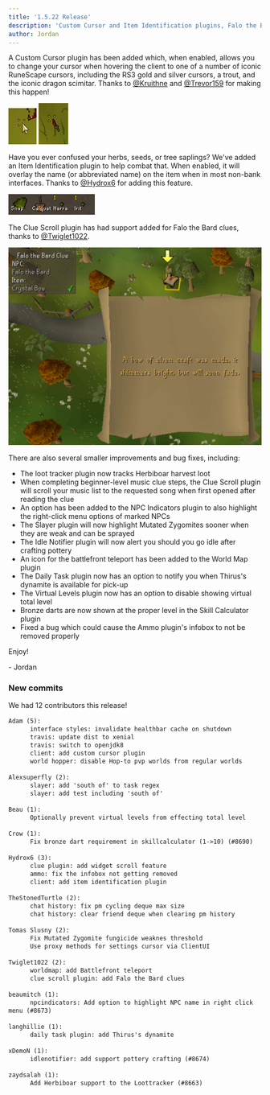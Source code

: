 ```yaml
---
title: '1.5.22 Release'
description: 'Custom Cursor and Item Identification plugins, Falo the Bard clue support'
author: Jordan
---
```


A Custom Cursor plugin has been added which, when enabled, allows you to change your cursor when
hovering the client to one of a number of iconic RuneScape cursors, including the RS3 gold and
silver cursors, a trout, and the iconic dragon scimitar. Thanks to
[@Kruithne](https://github.com/Kruithne) and [@Trevor159](https://github.com/Trevor159) for making
this happen!

![RS3 gold cursor](/img/blog/1.5.22-Release/rs3-gold-cursor.png)
![Dragon dagger cursor](/img/blog/1.5.22-Release/dragon-dagger-cursor.png)

Have you ever confused your herbs, seeds, or tree saplings? We've added an Item Identification
plugin to help combat that. When enabled, it will overlay the name (or abbreviated name) on the
item when in most non-bank interfaces. Thanks to [@Hydrox6](https://github.com/Hydrox6) for adding
this feature.

![Item identification plugin overlaying some herbs, saplings, and herb seeds](/img/blog/1.5.22-Release/item-identification-plugin.png)

The Clue Scroll plugin has had support added for Falo the Bard clues, thanks to
[@Twiglet1022](https://github.com/Twiglet1022).

![A clue hint being shown for an opened Falo the Bard clue](/img/blog/1.5.22-Release/falo-the-bard-clue-support.png)

There are also several smaller improvements and bug fixes, including:

- The loot tracker plugin now tracks Herbiboar harvest loot
- When completing beginner-level music clue steps, the Clue Scroll plugin will scroll your music
  list to the requested song when first opened after reading the clue
- An option has been added to the NPC Indicators plugin to also highlight the right-click menu
  options of marked NPCs
- The Slayer plugin will now highlight Mutated Zygomites sooner when they are weak and can be
  sprayed
- The Idle Notifier plugin will now alert you should you go idle after crafting pottery
- An icon for the battlefront teleport has been added to the World Map plugin
- The Daily Task plugin now has an option to notify you when Thirus's dynamite is available for
  pick-up
- The Virtual Levels plugin now has an option to disable showing virtual total level
- Bronze darts are now shown at the proper level in the Skill Calculator plugin
- Fixed a bug which could cause the Ammo plugin's infobox to not be removed properly

Enjoy!

\- Jordan

### New commits

We had 12 contributors this release!

```
Adam (5):
      interface styles: invalidate healthbar cache on shutdown
      travis: update dist to xenial
      travis: switch to openjdk8
      client: add custom cursor plugin
      world hopper: disable Hop-to pvp worlds from regular worlds

Alexsuperfly (2):
      slayer: add 'south of' to task regex
      slayer: add test including 'south of'

Beau (1):
      Optionally prevent virtual levels from effecting total level

Crow (1):
      Fix bronze dart requirement in skillcalculator (1->10) (#8690)

Hydrox6 (3):
      clue plugin: add widget scroll feature
      ammo: fix the infobox not getting removed
      client: add item identification plugin

TheStonedTurtle (2):
      chat history: fix pm cycling deque max size
      chat history: clear friend deque when clearing pm history

Tomas Slusny (2):
      Fix Mutated Zygomite fungicide weaknes threshold
      Use proxy methods for settings cursor via ClientUI

Twiglet1022 (2):
      worldmap: add Battlefront teleport
      clue scroll plugin: add Falo the Bard clues

beaumitch (1):
      npcindicators: Add option to highlight NPC name in right click menu (#8673)

langhillie (1):
      daily task plugin: add Thirus's dynamite

xDemoN (1):
      idlenotifier: add support pottery crafting (#8674)

zaydsalah (1):
      Add Herbiboar support to the Loottracker (#8663)
```
